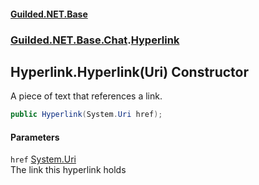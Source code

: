 
#### [Guilded.NET.Base](index 'index')
### [Guilded.NET.Base.Chat](index#Guilded_NET_Base_Chat 'Guilded.NET.Base.Chat').[Hyperlink](Hyperlink 'Guilded.NET.Base.Chat.Hyperlink')
## Hyperlink.Hyperlink(Uri) Constructor
A piece of text that references a link.  
```csharp
public Hyperlink(System.Uri href);
```

#### Parameters
<a name='Guilded_NET_Base_Chat_Hyperlink_Hyperlink(System_Uri)_href'></a>
`href` [System.Uri](https://docs.microsoft.com/en-us/dotnet/api/System.Uri 'System.Uri')  
The link this hyperlink holds
  
